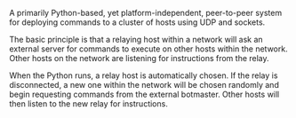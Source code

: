 A primarily Python-based, yet platform-independent, peer-to-peer system for deploying commands to a cluster of hosts using UDP and sockets.

The basic principle is that a relaying host within a network will ask an external server for commands to execute on other hosts within the network. Other hosts on the network are listening for instructions from the relay.

When the Python runs, a relay host is automatically chosen. If the relay is disconnected, a new one within the network will be chosen randomly and begin requesting commands from the external botmaster. Other hosts will then listen to the new relay for instructions.